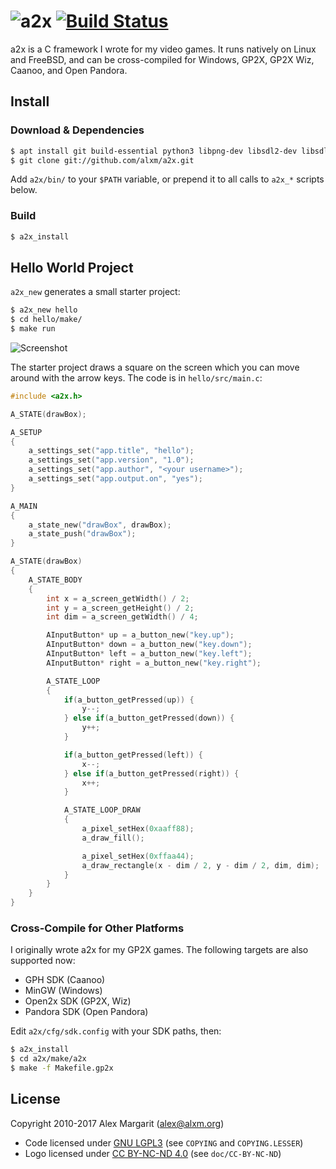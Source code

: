 ![a2x](https://github.com/alxm/a2x/raw/master/doc/a2x-logo.png "a2x") [![Build Status](https://travis-ci.org/alxm/a2x.svg?branch=master)](https://travis-ci.org/alxm/a2x)
=========================================================================================================================================================================

a2x is a C framework I wrote for my video games. It runs natively on Linux and FreeBSD, and can be cross-compiled for Windows, GP2X, GP2X Wiz, Caanoo, and Open Pandora.

Install
-------

### Download & Dependencies

```sh
$ apt install git build-essential python3 libpng-dev libsdl2-dev libsdl2-mixer-dev
$ git clone git://github.com/alxm/a2x.git
```

Add `a2x/bin/` to your `$PATH` variable, or prepend it to all calls to `a2x_*` scripts below.

### Build

```sh
$ a2x_install
```

Hello World Project
-------------------

`a2x_new` generates a small starter project:

```sh
$ a2x_new hello
$ cd hello/make/
$ make run
```

![Screenshot](https://github.com/alxm/a2x/raw/master/doc/draw-a-box-00001.png "Screenshot")

The starter project draws a square on the screen which you can move around with the arrow keys. The code is in `hello/src/main.c`:

```C
#include <a2x.h>

A_STATE(drawBox);

A_SETUP
{
    a_settings_set("app.title", "hello");
    a_settings_set("app.version", "1.0");
    a_settings_set("app.author", "<your username>");
    a_settings_set("app.output.on", "yes");
}

A_MAIN
{
    a_state_new("drawBox", drawBox);
    a_state_push("drawBox");
}

A_STATE(drawBox)
{
    A_STATE_BODY
    {
        int x = a_screen_getWidth() / 2;
        int y = a_screen_getHeight() / 2;
        int dim = a_screen_getWidth() / 4;

        AInputButton* up = a_button_new("key.up");
        AInputButton* down = a_button_new("key.down");
        AInputButton* left = a_button_new("key.left");
        AInputButton* right = a_button_new("key.right");

        A_STATE_LOOP
        {
            if(a_button_getPressed(up)) {
                y--;
            } else if(a_button_getPressed(down)) {
                y++;
            }

            if(a_button_getPressed(left)) {
                x--;
            } else if(a_button_getPressed(right)) {
                x++;
            }

            A_STATE_LOOP_DRAW
            {
                a_pixel_setHex(0xaaff88);
                a_draw_fill();

                a_pixel_setHex(0xffaa44);
                a_draw_rectangle(x - dim / 2, y - dim / 2, dim, dim);
            }
        }
    }
}
```

### Cross-Compile for Other Platforms

I originally wrote a2x for my GP2X games. The following targets are also supported now:

* GPH SDK (Caanoo)
* MinGW (Windows)
* Open2x SDK (GP2X, Wiz)
* Pandora SDK (Open Pandora)

Edit `a2x/cfg/sdk.config` with your SDK paths, then:

```sh
$ a2x_install
$ cd a2x/make/a2x
$ make -f Makefile.gp2x
```

License
-------

Copyright 2010-2017 Alex Margarit (alex@alxm.org)

* Code licensed under [GNU LGPL3](https://www.gnu.org/licenses/lgpl.html) (see `COPYING` and `COPYING.LESSER`)
* Logo licensed under [CC BY-NC-ND 4.0](https://creativecommons.org/licenses/by-nc-nd/4.0/) (see `doc/CC-BY-NC-ND`)
